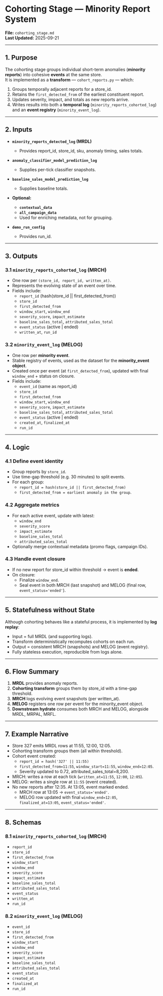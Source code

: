 # Cohorting Stage — Minority Report System  
**File:** `cohorting_stage.md`  
**Last Updated:** 2025-09-21  

---

## 1. Purpose  
The cohorting stage groups individual short-term anomalies (**minority reports**) into cohesive **events** at the same store.  
It is implemented as a **transform** — `cohort_reports.py` — which:  
1. Groups temporally adjacent reports for a store_id.  
2. Retains the `first_detected_from` of the earliest constituent report.  
3. Updates severity, impact, and totals as new reports arrive.  
4. Writes results into both a **temporal log** (`minority_reports_cohorted_log`) and an **event registry** (`minority_event_log`).  

---

## 2. Inputs  
- **`minority_reports_detected_log` (MRDL)**  
  - Provides report_id, store_id, sku, anomaly timing, sales totals.  

- **`anomaly_classifier_model_prediction_log`**  
  - Supplies per-tick classifier snapshots.  

- **`baseline_sales_model_prediction_log`**  
  - Supplies baseline totals.  

- **Optional:**  
  - **`contextual_data`**  
  - **`all_campaign_data`**  
  - Used for enriching metadata, not for grouping.  

- **`demo_run_config`**  
  - Provides run_id.  

---

## 3. Outputs  

### 3.1 `minority_reports_cohorted_log` (MRCH)  
- One row per `(store_id, report_id, written_at)`.  
- Represents the evolving state of an event over time.  
- Fields include:  
  - `report_id` (hash(store_id || first_detected_from))  
  - `store_id`  
  - `first_detected_from`  
  - `window_start`, `window_end`  
  - `severity_score`, `impact_estimate`  
  - `baseline_sales_total`, `attributed_sales_total`  
  - `event_status` (active | ended)  
  - `written_at`, `run_id`  

### 3.2 `minority_event_log` (MELOG)  
- One row per **minority event**.  
- Stable registry of events, used as the dataset for the **minority_event object**.  
- Created once per event (at `first_detected_from`), updated with final `window_end` + status on closure.  
- Fields include:  
  - `event_id` (same as report_id)  
  - `store_id`  
  - `first_detected_from`  
  - `window_start`, `window_end`  
  - `severity_score`, `impact_estimate`  
  - `baseline_sales_total`, `attributed_sales_total`  
  - `event_status` (active | ended)  
  - `created_at`, `finalized_at`  
  - `run_id`  

---

## 4. Logic  

### 4.1 Define event identity  
- Group reports by `store_id`.  
- Use time-gap threshold (e.g. 30 minutes) to split events.  
- For each group:  
  - `report_id = hash(store_id || first_detected_from)`  
  - `first_detected_from = earliest anomaly in the group`.  

### 4.2 Aggregate metrics  
- For each active event, update with latest:  
  - `window_end`  
  - `severity_score`  
  - `impact_estimate`  
  - `baseline_sales_total`  
  - `attributed_sales_total`  
- Optionally merge contextual metadata (promo flags, campaign IDs).  

### 4.3 Handle event closure  
- If no new report for store_id within threshold → event is **ended**.  
- On closure:  
  - Finalize `window_end`.  
  - Seal event in both MRCH (last snapshot) and MELOG (final row, `event_status='ended'`).  

---

## 5. Statefulness without State  
Although cohorting behaves like a stateful process, it is implemented by **log replay**:  
- Input = full MRDL (and supporting logs).  
- Transform deterministically recomputes cohorts on each run.  
- Output = consistent MRCH (snapshots) and MELOG (event registry).  
- Fully stateless execution, reproducible from logs alone.  

---

## 6. Flow Summary  
1. **MRDL** provides anomaly reports.  
2. **Cohorting transform** groups them by store_id with a time-gap threshold.  
3. **MRCH** logs evolving event snapshots (per written_at).  
4. **MELOG** registers one row per event for the minority_event object.  
5. **Downstream hydrate** consumes both MRCH and MELOG, alongside MRDL, MRPAL, MRFL.  

---

## 7. Example Narrative  
- Store 327 emits MRDL rows at 11:55, 12:00, 12:05.  
- Cohorting transform groups them (all within threshold).  
- Cohort event created:  
  - `report_id = hash('327' || 11:55)`  
  - `first_detected_from=11:55`, `window_start=11:55`, `window_end=12:05`.  
  - Severity updated to 0.72, attributed_sales_total=8,200.  
- MRCH: writes a row at each tick (`written_at=11:55`, `12:00`, `12:05`).  
- MELOG: writes a single row at `11:55` (event created).  
- No new reports after 12:35. At 13:05, event marked ended.  
  - MRCH row at 13:05 → `event_status='ended'`.  
  - MELOG row updated with final `window_end=12:05`, `finalized_at=13:05`, `event_status='ended'`.  

---

## 8. Schemas  

### 8.1 `minority_reports_cohorted_log` (MRCH)  
- `report_id`  
- `store_id`  
- `first_detected_from`  
- `window_start`  
- `window_end`  
- `severity_score`  
- `impact_estimate`  
- `baseline_sales_total`  
- `attributed_sales_total`  
- `event_status`  
- `written_at`  
- `run_id`  

### 8.2 `minority_event_log` (MELOG)  
- `event_id`  
- `store_id`  
- `first_detected_from`  
- `window_start`  
- `window_end`  
- `severity_score`  
- `impact_estimate`  
- `baseline_sales_total`  
- `attributed_sales_total`  
- `event_status`  
- `created_at`  
- `finalized_at`  
- `run_id`  
